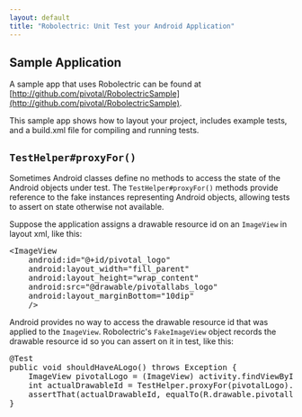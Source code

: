 ```yaml
---
layout: default
title: "Robolectric: Unit Test your Android Application"
---
```


## Sample Application
	
A sample app that uses Robolectric can be found at [http://github.com/pivotal/RobolectricSample](http://github.com/pivotal/RobolectricSample).

This sample app shows how to layout your project, includes example tests, and a build.xml file for compiling and running tests. 

## <code>TestHelper#proxyFor()</code>

Sometimes Android classes define no methods to access the state of the Android objects under test. The <code>TestHelper#proxyFor()</code> methods provide reference to the fake instances representing Android objects, allowing tests to assert on state otherwise not available.

Suppose the application assigns a drawable resource id on an <code>ImageView</code> in layout xml, like this:

<pre>
&lt;ImageView
    android:id="@+id/pivotal_logo"
    android:layout_width="fill_parent"
    android:layout_height="wrap_content"
    android:src="@drawable/pivotallabs_logo"
    android:layout_marginBottom="10dip"
    /&gt; 
</pre>

Android provides no way to access the drawable resource id that was applied to the <code>ImageView</code>. Robolectric's <code>FakeImageView</code> object records the drawable resource id so you can assert on it in test, like this:

<pre>
@Test
public void shouldHaveALogo() throws Exception {
    ImageView pivotalLogo = (ImageView) activity.findViewById(R.id.pivotal_logo);
    int actualDrawableId = TestHelper.proxyFor(pivotalLogo).resourceId;
    assertThat(actualDrawableId, equalTo(R.drawable.pivotallabs_logo));
}
</pre>

